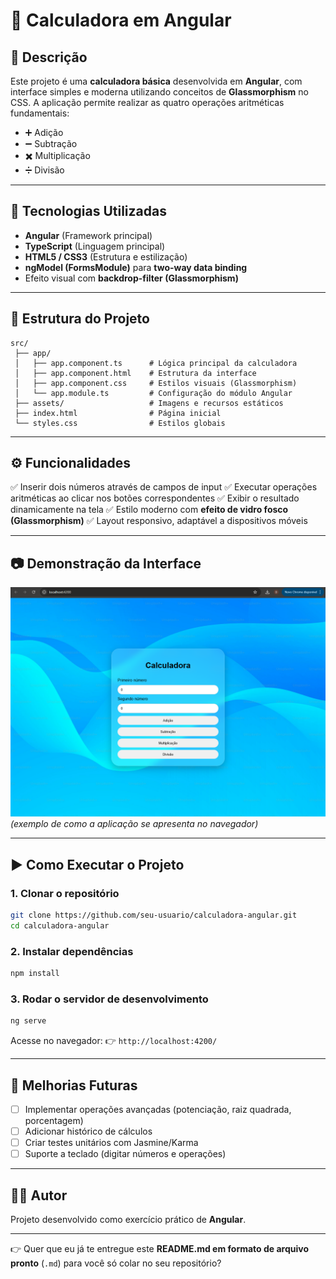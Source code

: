 # 📘 Calculadora em Angular

## 📌 Descrição

Este projeto é uma **calculadora básica** desenvolvida em **Angular**, com interface simples e moderna utilizando conceitos de **Glassmorphism** no CSS.
A aplicação permite realizar as quatro operações aritméticas fundamentais:

* ➕ Adição
* ➖ Subtração
* ✖️ Multiplicação
* ➗ Divisão

---

## 🚀 Tecnologias Utilizadas

* **Angular**  (Framework principal)
* **TypeScript** (Linguagem principal)
* **HTML5 / CSS3** (Estrutura e estilização)
* **ngModel (FormsModule)** para **two-way data binding**
* Efeito visual com **backdrop-filter (Glassmorphism)**

---

## 📂 Estrutura do Projeto

```
src/
 ├── app/
 │   ├── app.component.ts      # Lógica principal da calculadora
 │   ├── app.component.html    # Estrutura da interface
 │   ├── app.component.css     # Estilos visuais (Glassmorphism)
 │   └── app.module.ts         # Configuração do módulo Angular
 ├── assets/                   # Imagens e recursos estáticos
 ├── index.html                # Página inicial
 └── styles.css                # Estilos globais
```

---

## ⚙️ Funcionalidades

✅ Inserir dois números através de campos de input
✅ Executar operações aritméticas ao clicar nos botões correspondentes
✅ Exibir o resultado dinamicamente na tela
✅ Estilo moderno com **efeito de vidro fosco (Glassmorphism)**
✅ Layout responsivo, adaptável a dispositivos móveis

---

## 📷 Demonstração da Interface

![Calculadora Angular](./public/demo/demo.png)
*(exemplo de como a aplicação se apresenta no navegador)*

---

## ▶️ Como Executar o Projeto

### 1. Clonar o repositório

```bash
git clone https://github.com/seu-usuario/calculadora-angular.git
cd calculadora-angular
```

### 2. Instalar dependências

```bash
npm install
```

### 3. Rodar o servidor de desenvolvimento

```bash
ng serve
```

Acesse no navegador:
👉 `http://localhost:4200/`

---

## 🔮 Melhorias Futuras

* [ ] Implementar operações avançadas (potenciação, raiz quadrada, porcentagem)
* [ ] Adicionar histórico de cálculos
* [ ] Criar testes unitários com Jasmine/Karma
* [ ] Suporte a teclado (digitar números e operações)

---

## 👨‍💻 Autor

Projeto desenvolvido como exercício prático de **Angular**.

---

👉 Quer que eu já te entregue este **README.md em formato de arquivo pronto** (`.md`) para você só colar no seu repositório?

